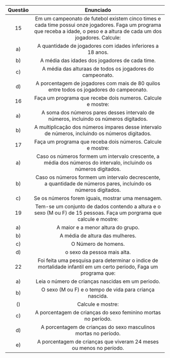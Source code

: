  Questão | Enunciado
:---------: | :------:
 15    | Em um campeonato de futebol existem cinco times e cada time possui onze jogadores. Faga um programa que receba a idade, o peso e a altura de cada um dos jogadores. Calcule:
 a)  | A quantidade de jogadores com idades inferiores a 18 anos.
 b)  | A média das idades dos jogadores de cada time.
 c)  | A média das alturaas de todos os jogadores do campeonato.
 d)  | A porcentagem de jogadores com mais de 80 quilos entre todos os jogadores do campeonato.
   16     | Faça um programa que recebe dois numeros. Calcule e mostre:
 a)  | A soma dos números pares desses intervalo de números, incluindo os números digitados.
 b)  | A multiplicação dos números ímpares desse intervalo de números, incluindo os números digitados.
 17  | Faça um programa que receba dois números. Calcule e mostre:
 a)  | Caso os números formem um intervalo crescente, a média dos números do intervalo, incluindo os números digitados.
 b)  | Caso os números formem um intervalo decrescente, a quantidade de números pares, incluindo os números digitados.
 c)  | Se os números forem iguais, mostrar uma mensagem.
 19  | Tem-se um conjunto de dados contendo a altura e o sexo (M ou F) de 15 pessoas. Faça um porgrama que calcule e mostre:
 a)  | A maior e a menor altura do grupo.
 b)  | A média de altura das mulheres.
 c)  | O Número de homens.
 d)  | o sexo da pessoa mais alta.
 22  | Foi feita uma pesquisa para determinar o indice de mortalidade infantil em um certo periodo, Faga um programa que:
 a)  | Leia o número de crianças nascidas em um periodo.
 b)  | O sexo (M ou F) e o tempo de vida para criança nascida.
 ()  | Calcule e mostre: 
 c)  |  A porcentagem de crianças do sexo feminino mortas no período.
 d)  | A porcentagem de crianças do sexo masculinos mortas no período.
 e)  | A porcentagem de crianças que viveram 24 meses ou menos no período.
